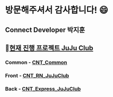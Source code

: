 # 방문해주셔서 감사합니다! 😄  

## Connect Developer 박지훈  


:beer:[현재 진행 프로젝트 JuJu Club](https://github.com/users/HeroNoah/projects/7)
------------------------------

### Common - [CNT_Common](https://github.com/HeroNoah/CNT_Common)

### Front - [CNT_RN_JuJuClub](https://github.com/HeroNoah/CNT_RN_JuJuClub)

### Back - [CNT_Express_JuJuClub](https://github.com/HeroNoah/CNT_Express_JuJuClub)
